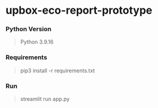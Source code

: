 # upbox-eco-report-prototype


### Python Version
> Python 3.9.16

### Requirements
> pip3 install -r requirements.txt

### Run
> streamlit run app.py

